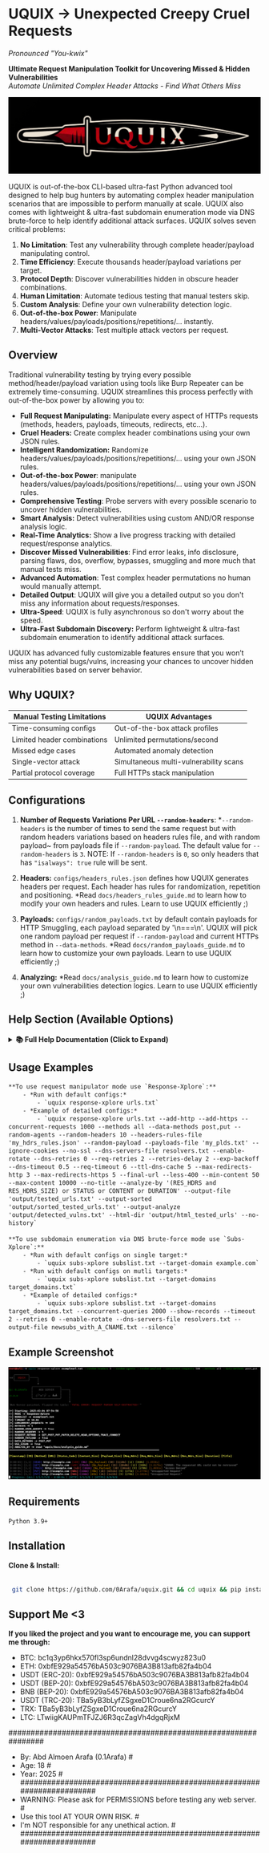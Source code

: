# UQUIX -> Unexpected Creepy Cruel Requests  
*Pronounced "You-kwix"*

**Ultimate Request Manipulation Toolkit for Uncovering Missed & Hidden Vulnerabilities**  
*Automate Unlimited Complex Header Attacks - Find What Others Miss*

![Logo](UQUIX_logo.png)

UQUIX is out-of-the-box CLI-based ultra-fast Python advanced tool designed to help bug hunters by automating complex header manipulation scenarios that are impossible to perform manually at scale. UQUIX also comes with lightweight & ultra-fast subdomain enumeration mode via DNS brute-force to help identify additional attack surfaces. UQUIX solves seven critical problems:

1. **No Limitation**: Test any vulnerability through complete header/payload manipulating control.
2. **Time Efficiency**: Execute thousands header/payload variations per target.
3. **Protocol Depth**: Discover vulnerabilities hidden in obscure header combinations.
4. **Human Limitation**: Automate tedious testing that manual testers skip.
5. **Custom Analysis**: Define your own vulnerability detection logic.
6. **Out-of-the-box Power**: Manipulate headers/values/payloads/positions/repetitions/... instantly.
7. **Multi-Vector Attacks**: Test multiple attack vectors per request.

## Overview

Traditional vulnerability testing by trying every possible method/header/payload variation using tools like Burp Repeater can be extremely time-consuming. UQUIX streamlines this process perfectly with out-of-the-box power by allowing you to:

- **Full Request Manipulating:** Manipulate every aspect of HTTPs requests (methods, headers, payloads, timeouts, redirects, etc...).
- **Cruel Headers:** Create complex header combinations using your own JSON rules.
- **Intelligent Randomization:** Randomize headers/values/payloads/positions/repetitions/... using your own JSON rules.
- **Out-of-the-box Power**: manipulate headers/values/payloads/positions/repetitions/... using your own JSON rules.
- **Comprehensive Testing**: Probe servers with every possible scenario to uncover hidden vulnerabilities.
- **Smart Analysis:** Detect vulnerabilities using custom AND/OR response analysis logic.
- **Real-Time Analytics:** Show a live progress tracking with detailed request/response analytics.
- **Discover Missed Vulnerabilities**: Find error leaks, info disclosure, parsing flaws, dos, overflow, bypasses, smuggling and more much that manual tests miss.
- **Advanced Automation**: Test complex header permutations no human would manually attempt.
- **Detailed Output**: UQUIX will give you a detailed output so you don't miss any information about requests/responses.
- **Ultra-Speed**: UQUIX is fully asynchronous so don't worry about the speed.
- **Ultra-Fast Subdomain Discovery:** Perform lightweight & ultra-fast subdomain enumeration to identify additional attack surfaces.

UQUIX has advanced fully customizable features ensure that you won’t miss any potential bugs/vulns, increasing your chances to uncover hidden vulnerabilities based on server behavior.

## Why UQUIX?

| Manual Testing Limitations          | UQUIX Advantages                        |
|-------------------------------------|-----------------------------------------|
| Time-consuming configs              | Out-of-the-box attack profiles          |
| Limited header combinations         | Unlimited permutations/second           |
| Missed edge cases                   | Automated anomaly detection             |
| Single-vector attack                | Simultaneous multi-vulnerability scans  |
| Partial protocol coverage           | Full HTTPs stack manipulation           |

## Configurations

1. **Number of Requests Variations Per URL `--random-headers`**:
    *`--random-headers` is the number of times to send the same request but with random headers variations based on headers rules file, and with random payload~
    from payloads file if `--random-payload`. The default value for `--random-headers` is `3`.
    NOTE: If `--random-headers` is `0`, so only headers that has `"isalways": true` rule will be sent.

2. **Headers:**
    `configs/headers_rules.json` defines how UQUIX generates headers per request. Each header has rules for randomization, repetition and positioning.
    *Read `docs/headers_rules_guide.md` to learn how to modify your own headers and rules. Learn to use UQUIX efficiently ;)

3. **Payloads:**
    `configs/random_payloads.txt` by default contain payloads for HTTP Smuggling, each payload separated by '\n===\n'.
    UQUIX will pick one random payload per request if `--random-payload` and current HTTPs method in `--data-methods`.
    *Read `docs/random_payloads_guide.md` to learn how to customize your own payloads. Learn to use UQUIX efficiently ;)

4. **Analyzing:**
    *Read `docs/analysis_guide.md` to learn how to customize your own vulnerabilities detection logics. Learn to use UQUIX efficiently ;)

## Help Section (Available Options)

<details>
<summary><b>📚 Full Help Documentation (Click to Expand)</b></summary>

### Command
```bash
uquix --help
```

**Modes Description:**
   - Response-Xplore: *Sends Unexpected Fully Customizable Requests to Test Server Responses.
   - Subs-Xplore: *Subdomain Enumeration by Resolving Subdomains for a Domain(s) via DNS Brute-force.

**options:**
  - -h, --help            *show this help message and exit

**Basic Arguments:**
  - mode                  *Mode ['Response-Xplore', 'Subs-Xplore']. Choose only one mode.
                          Choose 'Response-Xplore' to manipulate HTTPs requests or 'Subs-Xplore' for subdomain enumeration via DNS brute-force.
  - file                  *Path to the URLs file (ex, '/path/to/urls.txt') for 'Response-Xplore' mode.
                          Path to the subdomains file (ex, '/path/to/subs.txt') for 'Subs-Xplore' mode.

**Subs-Xplore Options:**
  - --target-domain         *Target domain to resolve subdomains for, without a protocol (ex, 'example.com')
  - --target-domains-file   *Path to file name that contain target domains without a protocol to resolve subdomains for (ex, 'domains.txt')
  - --concurrent-queries    *Number of concurrent DNS queries (default: 600)
  - --show-records          *Show 'A' and 'CNAME' records of discovered subdomains (default: False)
  - --show-only-a           *Show only 'A' records of discovered subdomains (default: False)
  - --show-only-cname       *Show only 'CNAME' records of discovered subdomains (default: False)

**DNS Options:**
  - --dns-servers        *Custom DNS servers for resolving hostnames, as string comma-separated or as list (ex1, '8.8.8.8,8.8.4.4'.ex2, "['8.8.8.8', '1.1.1.1']")
  - --dns-servers-file   *Path to a file name containing custom DNS servers for resolving hostnames, one per line (ex, 'resolvers.txt')
  - --udp-port           *The UDP port to use for DNS queries (default: 53)
  - --tcp-port           *The TCP port to use for DNS queries (default: 53)
  - --flags              *Custom flags for DNS queries (default: 0)
  - --socket-sbs         *Size of the send buffer for sockets, in bytes (default: system-defined)
  - --socket-rbs         *Size of the receive buffer for sockets, in bytes (default: system-defined)
  - --enable-rotate      *Enable DNS server rotation, useful for load balancing (default: False)
  - --bind-ip-dns        *The local IP to bind for DNS queries (ex, '192.168.1.16')
  - --net-dev            *The network device (interface) to use for DNS queries (ex, 'eth0')
  - --resolvconf         *Path to a custom resolv.conf file for DNS configuration (default: '/etc/resolv.conf')

**Timeout & Connection:**
  - --timeout                  *Overall timeout for HTTPs request and timeout for DNS query, in seconds (default: 10.0)
  - --dns-timeout              *Timeout for DNS query, in seconds (ex, 5.0)
  - --req-timeout              *Overall timeout for HTTPs request, in seconds (ex, 10.0)
  - --connect-timeout          *Timeout for finding and connecting to the server, including DNS lookup and the initial TCP handshake,
                               or timeout for waiting for a free connection from the pool if pool connection limits are exceeded, in seconds (default: unlimited)
  - --sock-connect-timeout     *Timeout for TCP handshake, in seconds (default: unlimited)
  - --sock-read-timeout        *Timeout for waiting for the server to send back data, in seconds (default: unlimited)
  - --keepalive-timeout        *Timeout for idle keep-alive connections, in seconds (default: 30.0)
  - --concurrent-requests      *Number of concurrent HTTPs requests (default: 100)
  - --max-connections          *Limit the maximum number of concurrent connections, to unlimit it pass 'unlimited' (default: 100)
  - --per-host-connections     *Limit the number of connections per host (default: unlimited)
  - --no-dns-cache             *Disable DNS caching (default: False)
  - --ttl-dns-cache            *Time To Live (TTL) for DNS cache entries, in seconds (default: 10)

**Retry & Backoff:**
  - --retries                 *HTTPs request retries, and DNS query retries (default: 1)
  - --dns-retries             *DNS query retries (ex, 2)
  - --req-retries             *HTTPs request retries (ex, 3)
  - --retries-delay           *Set a delay number between retries for HTTPs requests, in seconds (default: 0.0)
  - --exp-backoff             *Exponential Backoff, wait longer after each retry for HTTPs requests, '--retries-delay' option is required (default: False)

**HTTPs Request:**
  - --random-agents           *Use random user-agent for every HTTPs request (default: False)
  - --random-headers          *Number of times to send the same request but with random headers based on headers rules file, and with random payload from payloads file if
                              '--random-payload' (default: 3)
                              NOTE: If 0, only headers that has '"isalways": true' rule will be sent
  - --headers-rules-file      *Path to JSON file name that contain headers with its rules (default: 'uquix/configs/headers_rules.json')
  - --custom-headers          *Add JSON-formatted headers (ex, '{"header1": "value1", "header2": "value2"}')
  - --file-custom-headers     *Path to file name that contain headers to add, headers must be JSON-formatted (ex, 'headers.txt')
  - --no-403headers           *Skip headers that has 'is403' rule is true (default: False)
  - --methods                 *HTTPs request methods, comma-separated (default: GET,POST,PUT,HEAD,DELETE)
  - --add-http                *Add 'http://' to all URLs (default: False)
  - --add-https               *Add 'https://' to all URLs (default: False)
  - --ports PORTS             *Ports to append to ALL URLs, comma-separated (ex, 80,443) (default: None)
  - --ports-http              *Ports to append to HTTP URLs, comma-separated (default: 80)
  - --ports-https             *Ports to append to HTTPS URLs, comma-separated (default: 443)
  - --real-url                *Show the actual request url instead of as it given from the file (default: False)
  - --final-url               *Show the final request url instead of as it given from the file, after following any redirects (default: False)
  - --params                  *Specify query parameters to append to ALL URLs, JSON-formatted (ex, '{"param1":"value1","param2":"value2"}')
  - --buffer-size             *Set the size of the read buffer, in bytes (default: 65536)
  - --disable-redirect        *Disable ALL requests to follow redirects (default: False)
  - --disable-redirect-http   *Disable only HTTP requests to follow redirects (default: False)
  - --disable-redirect-https  *Disable only HTTPS requests to follow redirects (default: False)
  - --max-redirects           *Limit the number of maximum redirects to follow for ALL requests (default: 10)
  - --max-redirects-http      *Limit the number of maximum redirects to follow for only HTTP requests (ex, 5)
  - --max-redirects-https     *Limit the number of maximum redirects to follow for only HTTPS requests (ex, 5)
  - --no-ujson                *Use JSON instead of UltraJSON (ujson) (default: False)

**Data/Payload:**
  - --random-payload     *Enable to select one random payload for each request from 'uquix/configs/random_payloads.txt' (default: False)
  - --payloads-file      *Path to file name that contain payloads, one random payload will be picked randomly for each request, payloads must separated by '\n===\n', if
                         '--random-payload' (default: 'uquix/configs/random_payloads.txt')
  - --data-methods       *Specify the request methods will include data/payload in request, comma-separated (ex, 'post,put,patch') (default: '--methods')
  - --data               *Send data/payload in the request body to ALL requests (ex, 'anykey=anyvalue&anything=anythingtoo')
  - --file-data          *Path to file name that contain data/payload to send in the request body to ALL requests (ex, '/path/to/anydata.bin')
  - --json-data          *Send JSON-formatted data/payload in the request body to ALL requests (ex, '{"key": "value", "key2": "value2"}')
  - --file-json-data     *Path to file name that contain JSON-formatted data/payload to send in the request body to ALL requests (ex, '/path/to/data.json')
  - --data-encode-type   *Specify data encoding type for ['--data', '--json-data', '--file-json-data'] (default: 'utf-8')
  - --no-data-saving     *Do NOT save requests data/payload to '--output-file' (default: False)

**Proxy & Binding:**
  - --proxy              *Use a proxy server for HTTPs requests (ex, 'http://user:pass@127.0.0.1:8080')
  - --socks-proxy        *Use a SOCKS proxy server for HTTPs requests (ex, 'socks5://user:pass@127.0.0.1:9050')
  - --route-socks-first  *If both proxies are used, then route requests through SOCKS-PROXY first (default: False)
  - --no-rdns            *Do NOT resolve DNS through SOCKS proxy, resolve DNS locally instead (default: False)
  - --bind               *Set 'IP:PORT' to bind outgoing connections to. If port is '0' then the system will choose an available port (ex, '192.168.1.1:8080')

**Cookies & Authentication:**
  - --cookies                 *Set a cookies to be sent with ALL requests, semicolon-separated (ex, 'cookie1=value1;cookie2=value2')
  - --cookies-file            *Path to the file name that contain cookies to be sent with ALL requests (ex, 'mycookies.txt')
                              NOTE: cookies format in the file must be like this: 'cookie1=value1;cookie2=value2'
  - --specific-cookies        *Set cookies for a specific domains (ex, 'http://site1.com;cookie1=value1,cookie2=value2|https://site2.com;cookie3=value3')
  - --specific-cookies-file   *Path to the file name that contain cookies for a specific domains (ex, 'mycookies.txt')
                              NOTE: cookies format in the file must be like this: 'http://site1.com;cookie1=value1,cookie2=value2|https://site2.com;cookie3=value3'
  - --allow-unsafe-cookies    *Allow cross-domain cookies (default: False)
  - --ignore-cookies          *Disable cookies handling, no cookies will be stored or sent with requests (default: False)
  - --auth                    *Set USERNAME:PASSWORD for basic authentication for all HTTPs requests (ex, 'testuser:anypass123')
                              NOTE: If some requests don't require authentication, then using this option might cause errors.
  - --auth-file               *Path to the file name that contain USERNAME:PASSWORD for basic authentication for all HTTPs requests (ex, 'creds.txt')
                              NOTE: If some requests don't require authentication, then using this option might cause errors.

**SSL/TLS:**
  - --no-ssl              *Disable SSL certificate verification (default: False)
  - --ssl-cert            *Path to the client certificate file (ex, 'client.crt')
  - --ssl-key             *Path to the client private key file (ex, 'client.key')
  - --ca-cert             *Path to the custom CA certificate file (ex, 'ca.crt')
  - --fingerprint         *SSL fingerprint in hex format (ex, '2a63729dc68....')
  - --fingerprint-file    *Path to a file name containing the SSL fingerprint in hex format (ex, 'fingerprint.txt')

**Filtering & Analysing:**
  - --only                         *Show only responses with specific status code, comma-separated (ex, 200,201,403)
  - --skip                         *Skip responses with specific status code, comma-separated (ex, 404,501)
  - --only-2xx                     *Show only responses with 2xx status code (default: False)
  - --only-3xx                     *Show only responses with 3xx status code (default: False)
  - --only-4xx                     *Show only responses with 4xx status code (default: False)
  - --only-5xx                     *Show only responses with 5xx status code (default: False)
  - --less-400                     *Show only responses with less than 400 status code (default: False)
  - --no-empty-content             *Skip responses with 0 content-bytes (default: False)
  - --max-content                  *Only show responses with content size less than or equal to the specified number of bytes (ex, 1000)
  - --min-content                  *Only show responses with content size greater than or equal to the specified number of bytes (ex, 50)
  - --no-content-size              *Do NOT show response content size (default: False)
  - --no-payload-size              *Do NOT show payload size, if --random-payload or data given (default: False)
  - --no-request-headers           *Do NOT show the number of request headers (default: False)
  - --no-request-headers-size      *Do NOT show the size of request headers (default: False)
  - --no-response-headers          *Do NOT show the number of response headers (default: False)
  - --no-response-headers-size     *Do NOT show the size of response headers (default: False)
  - --no-time                      *Do NOT show request duration, the time that request took to be processed (default: False)
  - --no-title                     *Do NOT show response title (default: False)
  - --no-response-headers-saving   *Do NOT save response headers in '--output-file', if '--output-file' (default: False)
  - --no-analyze                   *Disable analyzing responses (default: False)
  - --analyze-by                   *Specify responses analyzing logic using AND/OR operators (default: read 'uquix/docs/analysis_guide.md')
                                   NOTE: Analyzing colors will be based on given logic
                                   NOTE: Sorting conditions is important

**Output Saving:**
  - --output-file      *Output file name to save requests with its info or discovered subdomains (ex, 'newurls.txt')
  - --output-sorted    *Output file name to save requests with its info but sorted by url, if --output-file (default: "sorted_'--output-file'")
  - --output-analyze   *Output file name to save responses analyzing results, if --output-file (default: "analyze_'--output-file'")
  - --html-dir         *Output directory name to save every response as '.html' file (ex, 'testedurls')

**Progress & Other:**
  - --disable-detailed-progress   *Disable showing the progress of HTTP URLs and HTTPS URLs, only show ALL URLs progress (default: False)
  - --disable-progress            *Disable the progress line entirely (default: False)
  - --show-errs                   *Show all unexpected errors, like when sending a huge size of headers (default: False)
  - --no-colors                   *Suppress output coloring (default: False)
  - --silence                     *Enable quiet mode, but keeps progress (default: False)
  - --no-history                  *Do NOT store current arguments to 'uquix/history.log' file (default: False)
  - --no-max-speed                *Reduce async concurrency for lower CPU usage (default: False)
  - --version                     *Show current UQUIX version

</details>

## Usage Examples
    
    **To use request manipulator mode use `Response-Xplore`:**
        - *Run with default configs:*
            - `uquix response-xplore urls.txt`
        - *Example of detailed configs:*
            - `uquix response-xplore urls.txt --add-http --add-https --concurrent-requests 1000 --methods all --data-methods post,put --random-agents --random-headers 10 --headers-rules-file 'my_hdrs_rules.json' --random-payload --payloads-file 'my_plds.txt' --ignore-cookies --no-ssl --dns-servers-file resolvers.txt --enable-rotate --dns-retries 0 --req-retries 2 --retries-delay 2 --exp-backoff --dns-timeout 0.5 --req-timeout 6 --ttl-dns-cache 5 --max-redirects-http 3 --max-redirects-https 5 --final-url --less-400 --min-content 50 --max-content 10000 --no-title --analyze-by '(RES_HDRS and RES_HDRS_SIZE) or STATUS or CONTENT or DURATION' --output-file 'output/tested_urls.txt' --output-sorted 'output/sorted_tested_urls.txt' --output-analyze 'output/detected_vulns.txt' --html-dir 'output/html_tested_urls' --no-history`
    
    **To use subdomain enumeration via DNS brute-force mode use `Subs-Xplore`:**
        - *Run with default configs on single target:*
            - `uquix subs-xplore subslist.txt --target-domain example.com`
        - *Run with default configs on mutli targets:*
            - `uquix subs-xplore subslist.txt --target-domains target_domains.txt`
        - *Example of detailed configs:*
            - `uquix subs-xplore subslist.txt --target-domains target_domains.txt --concurrent-queries 2000 --show-records --timeout 2 --retries 0 --enable-rotate --dns-servers-file resolvers.txt --output-file newsubs_with_A_CNAME.txt --silence`

## Example Screenshot

![Screenshot](UQUIX_example.png)

## Requirements
    
    Python 3.9+

## Installation

**Clone & Install:**

   ```bash

    git clone https://github.com/0Arafa/uquix.git && cd uquix && pip install -e . && uquix --help

   ```

## Support Me <3

**If you liked the project and you want to encourage me, you can support me through:**
- BTC: bc1q3yp6hkx570fl3sp6undnl28dvvg4scwyz823u0
- ETH: 0xbfE929a54576bA503c9076BA3B813afb82fa4b04
- USDT (ERC-20): 0xbfE929a54576bA503c9076BA3B813afb82fa4b04
- USDT (BEP-20): 0xbfE929a54576bA503c9076BA3B813afb82fa4b04
- BNB (BEP-20): 0xbfE929a54576bA503c9076BA3B813afb82fa4b04
- USDT (TRC-20): TBa5yB3bLyfZSgxeD1Croue6na2RGcurcY
- TRX: TBa5yB3bLyfZSgxeD1Croue6na2RGcurcY
- LTC: LTwiigKAUPmTFJZJ6R3qcZagVh4dgqRjxM


################################################################
- By: Abd Almoen Arafa (0.1Arafa)                              #
- Age: 18                                                      #
- Year: 2025                                                   #
#######################################################################
- WARNING: Please ask for PERMISSIONS before testing any web server.  #
- Use this tool AT YOUR OWN RISK.                                     #
- I'm NOT responsible for any unethical action.                       #
#######################################################################

